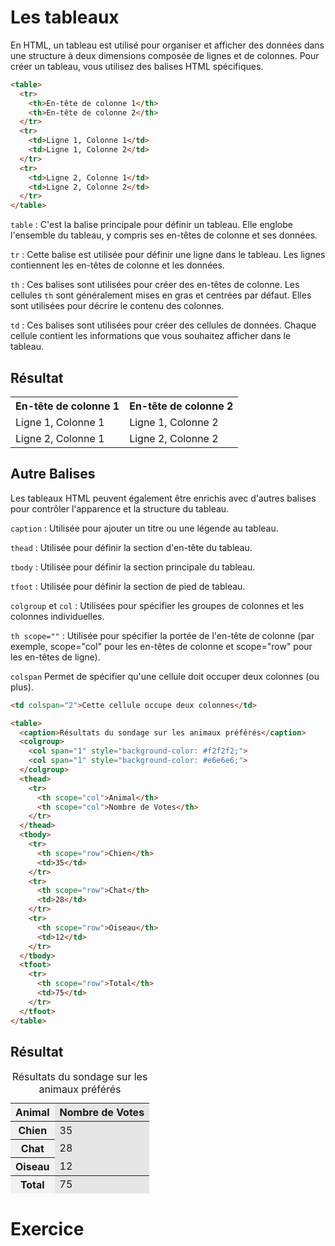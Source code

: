 # Les tableaux

En HTML, un tableau est utilisé pour organiser et afficher des données dans une structure à deux dimensions composée de lignes et de colonnes. Pour créer un tableau, vous utilisez des balises HTML spécifiques.

```html
<table>
  <tr>
    <th>En-tête de colonne 1</th>
    <th>En-tête de colonne 2</th>
  </tr>
  <tr>
    <td>Ligne 1, Colonne 1</td>
    <td>Ligne 1, Colonne 2</td>
  </tr>
  <tr>
    <td>Ligne 2, Colonne 1</td>
    <td>Ligne 2, Colonne 2</td>
  </tr>
</table>

```
`table` : C'est la balise principale pour définir un tableau. Elle englobe l'ensemble du tableau, y compris ses en-têtes de colonne et ses données.<br>

`tr` : Cette balise est utilisée pour définir une ligne dans le tableau. Les lignes contiennent les en-têtes de colonne et les données.<br>

`th` : Ces balises sont utilisées pour créer des en-têtes de colonne. Les cellules `th` sont généralement mises en gras et centrées par défaut. Elles sont utilisées pour décrire le contenu des colonnes.<br>

`td` : Ces balises sont utilisées pour créer des cellules de données. Chaque cellule contient les informations que vous souhaitez afficher dans le tableau.<br>

## Résultat

<table>
  <tr>
    <th>En-tête de colonne 1</th>
    <th>En-tête de colonne 2</th>
  </tr>
  <tr>
    <td>Ligne 1, Colonne 1</td>
    <td>Ligne 1, Colonne 2</td>
  </tr>
  <tr>
    <td>Ligne 2, Colonne 1</td>
    <td>Ligne 2, Colonne 2</td>
  </tr>
</table>


## Autre Balises
Les tableaux HTML peuvent également être enrichis avec d'autres balises pour contrôler l'apparence et la structure du tableau.

`caption` : Utilisée pour ajouter un titre ou une légende au tableau.<br>

`thead` : Utilisée pour définir la section d'en-tête du tableau.<br>

`tbody` : Utilisée pour définir la section principale du tableau.<br>

`tfoot` : Utilisée pour définir la section de pied de tableau.<br>

`colgroup` et `col` : Utilisées pour spécifier les groupes de colonnes et les colonnes individuelles.<br>

`th scope=""` : Utilisée pour spécifier la portée de l'en-tête de colonne (par exemple, scope="col" pour les en-têtes de colonne et scope="row" pour les en-têtes de ligne).<br>

`colspan` Permet de spécifier qu'une cellule doit occuper deux colonnes (ou plus).<br>

```html
<td colspan="2">Cette cellule occupe deux colonnes</td>
```

```html
<table>
  <caption>Résultats du sondage sur les animaux préférés</caption>
  <colgroup>
    <col span="1" style="background-color: #f2f2f2;">
    <col span="1" style="background-color: #e6e6e6;">
  </colgroup>
  <thead>
    <tr>
      <th scope="col">Animal</th>
      <th scope="col">Nombre de Votes</th>
    </tr>
  </thead>
  <tbody>
    <tr>
      <th scope="row">Chien</th>
      <td>35</td>
    </tr>
    <tr>
      <th scope="row">Chat</th>
      <td>28</td>
    </tr>
    <tr>
      <th scope="row">Oiseau</th>
      <td>12</td>
    </tr>
  </tbody>
  <tfoot>
    <tr>
      <th scope="row">Total</th>
      <td>75</td>
    </tr>
  </tfoot>
</table>

```
## Résultat

<table>
  <caption>Résultats du sondage sur les animaux préférés</caption>
  <colgroup>
    <col span="1" style="background-color: #f2f2f2;">
    <col span="1" style="background-color: #e6e6e6;">
  </colgroup>
  <thead>
    <tr>
      <th scope="col">Animal</th>
      <th scope="col">Nombre de Votes</th>
    </tr>
  </thead>
  <tbody>
    <tr>
      <th scope="row">Chien</th>
      <td>35</td>
    </tr>
    <tr>
      <th scope="row">Chat</th>
      <td>28</td>
    </tr>
    <tr>
      <th scope="row">Oiseau</th>
      <td>12</td>
    </tr>
  </tbody>
  <tfoot>
    <tr>
      <th scope="row">Total</th>
      <td>75</td>
    </tr>
  </tfoot>
</table>

# Exercice 